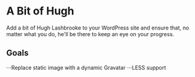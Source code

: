 # A Bit of Hugh
Add a bit of Hugh Lashbrooke to your WordPress site and ensure that, no matter what you do, he'll be there to keep an eye on your progress.

## Goals
⋅⋅⋅Replace static image with a dynamic Gravatar
⋅⋅⋅LESS support
